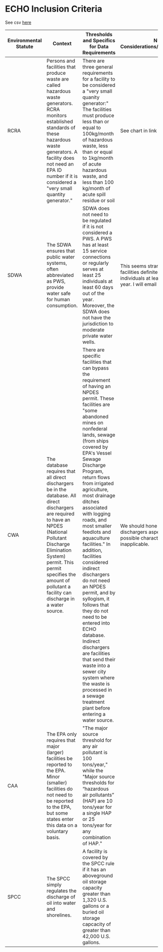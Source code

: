 # ECHO Inclusion Criteria

See csv [here](https://github.com/Carceral-Ecologies/Carceral-ECHO-data/blob/master/Misissippi%20ECHO%20Criteria%20Data.csv)

| Environmental Statute 	| Context                                                                                                                                                                                                                                                                        	| Thresholds and Specifics for Data Requirements                                                                                                                                                                                                                                                                                                                                                                                                                                                                                                                                                                                                                                                                                           	| N Tran Considerations/Recommendations                                                                                                        	| Source                                                                                                                                                                                   	|
|-----------------------	|--------------------------------------------------------------------------------------------------------------------------------------------------------------------------------------------------------------------------------------------------------------------------------	|------------------------------------------------------------------------------------------------------------------------------------------------------------------------------------------------------------------------------------------------------------------------------------------------------------------------------------------------------------------------------------------------------------------------------------------------------------------------------------------------------------------------------------------------------------------------------------------------------------------------------------------------------------------------------------------------------------------------------------------	|----------------------------------------------------------------------------------------------------------------------------------------------	|------------------------------------------------------------------------------------------------------------------------------------------------------------------------------------------	|
| RCRA                  	| Persons and facilities that produce waste are called hazardous waste generators. RCRA monitors established standards of these hazardous waste generators. A facility does not need an EPA ID number if it is considered a "very small quantity generator."                     	| There are three general requirements for a facility to be considered a "very small quanity generator:" The facilities must produce less than or equal to 100kg/month of hazardous waste, less than or equal to 1kg/month of acute hazardous waste, and less than 100 kg/month of acute spill residue or soil                                                                                                                                                                                                                                                                                                                                                                                                                             	| See chart in link for evidence                                                                                                               	| https://www.epa.gov/hwgenerators/hazardous-waste-generator-regulatory-summary#table                                                                                                      	|
| SDWA                  	| The SDWA ensures that public water systems, often abbreviated as PWS, provide water safe for human consumption.                                                                                                                                                                	| SDWA does not need to be regulated if it is not considered a PWS. A PWS has at least 15 service connections or regularly serves at least 25 individuals at least 60 days out of the year. Moreover, the SDWA does not have the jurisdiction to moderate private water wells.                                                                                                                                                                                                                                                                                                                                                                                                                                                             	| This seems strange to me--these facilities definitely serve at least 25 individuals at least 60 days of the year. I will email ECHO support. 	| https://echo.epa.gov/help/sdwa-faqs#Q8                                                                                                                                                   	|
| CWA                   	| The database requires that all direct dischargers be in the database. All direct dischargers are required to have an NPDES (National Pollutant Discharge Elimination System) permit. This permit specifies the amount of pollutant a facility can discharge in a water source. 	| There are specific facilities that can bypass the requirement of having an NPDES permit. These facilities are "some abandoned mines on nonfederal lands, sewage (from ships covered by EPA's Vessel Sewage Discharge Program, return flows from irrigated agriculture, most drainage ditches associated with logging roads, and most smaller feedlots and aquaculture facilities." In addition, facilities considered indirect dischargers do not need an NPDES permit, and by syllogism, it follows that they do not need to be entered into ECHO database. Indirect dischargers are facilities that send their waste into a sewer city system where the waste is processed in a sewage treatment plant before entering a water source. 	| We should hone in one the indirect dischargers aspect, as the other possible characterizations are inapplicable.                             	| https://www.epa.gov/npdes/npdes-permit-basics                                                                                                                                            	|
| CAA                   	| The EPA only requires that major (larger) facilities be reported to the EPA. Minor (smaller) facilities do not need to be reported to the EPA, but some states enter this data on a voluntary basis.                                                                           	| "The major source threshold for any air pollutant is 100 tons/year," while the "Major source thresholds for “hazardous air pollutants” (HAP) are 10 tons/year for a single HAP or 25 tons/year for any combination of HAP."                                                                                                                                                                                                                                                                                                                                                                                                                                                                                                              	|                                                                                                                                              	| https://echo.epa.gov/resources/general-info/echo-faq#larger_smaller_facilities                               https://www.epa.gov/title-v-operating-permits/who-has-obtain-title-v-permit 	|
| SPCC                  	| The SPCC simply regulates the discharge of oil into water and shorelines.                                                                                                                                                                                                      	| A facility is covered by the SPCC rule if it has an aboveground oil storage capacity greater than 1,320 U.S. gallons or a buried oil storage capcacity of greater than 42,000 U.S. gallons.                                                                                                                                                                                                                                                                                                                                                                                                                                                                                                                                              	|                                                                                                                                              	| https://www.epa.gov/sites/production/files/documents/spccbluebroch.pdf                                                                                                                   	|
